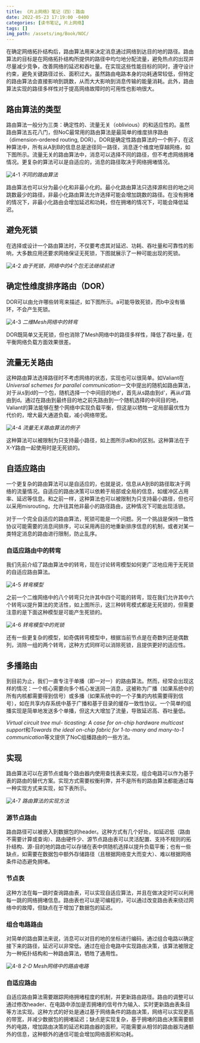 ```yaml
---
title: 《片上网络》笔记（四）：路由
date: 2022-05-23 17:19:00 -0400
categories: [读书笔记, 片上网络]
tags: []
img_path: /assets/img/Book/NOC/
---
```


在确定网络拓扑结构后，路由算法用来决定消息通过网络到达目的地的路径。路由
算法的目标是在网络拓扑结构所提供的路径中均匀地分配流量，避免热点的出现并尽量减少竞争，改善网络的延迟和吞吐量。在实现这些性能目标的同时，遵守设计约束，避免关键路径过长、面积过大。虽然路由电路本身的功耗通常较低，但特定的路由算法会直接影响到跳数，从而大大影响到消息传输的能量消耗。此外，路由算法实现的路径多样性对于提高网络故障时的可用性也影响很大。

## 路由算法的类型

路由算法一般分为三类：确定性的、流量无关（oblivious）的和适应性的。虽然路由算法五花八门，但NoC最常用的路由算法是最简单的维度排序路由（dimension-ordered routing, DOR）。DOR是确定性路由算法的一个例子，在这种算法中，所有从A到B的信息总是途径同一路径，消息逐个维度地穿越网络，如下图所示。流量无关的路由算法中，消息可以选择不同的路径，但不考虑网络拥堵情况。更复杂的算法可以是自适应的，消息的路径取决于网络拥堵情况。

![4-1](4-1.png)
_不同的路由算法_

路由算法也可以分为最小化和非最小化的。最小化路由算法只选择源和目的地之间跳数最少的路径，非最小化路由算法允许选择可能会增加跳数的路径。在没有拥堵的情况下，非最小化路由会增加延迟和功耗，但在拥堵的情况下，可能会降低延迟。

## 避免死锁

在选择或设计一个路由算法时，不仅要考虑其对延迟、功耗、吞吐量和可靠性的影响，大多数应用还要求网络保证无死锁，下图就展示了一种可能出现的死锁。

![4-2](4-2.png)
_由于死锁，网络中的4个包无法继续前进_

## 确定性维度排序路由（DOR）

DOR可以由允许哪些转弯来描述，如下图所示。a可能导致死锁，而b中没有循环，不会产生死锁。

![4-3](4-3.png)
_二维Mesh网络中的转弯_

DOR既简单又无死锁，但也消除了Mesh网络中的路径多样性，降低了吞吐量，在平衡网络负载方面效果很差。

## 流量无关路由

这种路由算法选择路径时不考虑网络的状态，实现也可以很简单。如Valiant在*Universal schemes for parallel communication*一文中提出的随机如路由算法，对于从s到d的一个包，随机选择一个中间目的地d'，首先从s路由到d'，再从d'路由到d。通过在路由到最终目的地之前先路由到一个随机选择的中间目的地，Valiant的算法能够在整个网络中实现负载平衡，但这是以牺牲一定局部最优性为代价的，增大最大通道负载，减小网络带宽。

![4-4](4-4.png)
_流量无关路由算法的例子_

这种算法可以被限制为只支持最小路径，如上图所示a和b的区别。这种算法在于X-Y路由一起使用时是无死锁的。

## 自适应路由

一个更复杂的路由算法可以是自适应的，也就是说，信息从A到B的路径取决于网络的流量情况。自适应的路由决策可以依赖于局部或全局的信息，如缓冲区占用率、延迟等信息。和之前一样，这种算法也可以被限制为只支持最小路径，但也可以采用misrouting，允许往其他非最小的路径路由，这种情况下可能出现活锁。

对于一个完全自适应的路由算法，死锁可能是一个问题。另一个挑战是保持一致性协议可能需要的消息间排序，可以采用再目的地重新排序信息的机制，或者对某一类特定消息的路由进行限制，防止乱序。

### 自适应路由中的转弯

我们先前介绍了路由算法中的转弯，现在讨论转弯模型如何更广泛地应用于无死锁的自适应路由算法。

![4-5](4-5.png)
_转弯模型_

之前一个二维网络中的八个转弯只允许其中四个可能的转弯，现在我们允许其中六个转弯以提升算法的灵活性，如上图所示，这三种转弯模式都是无死锁的，但需要注意的是下面这种模型是可能产生死锁的。

![4-6](4-6.png)
_转弯模型中的死锁_

还有一些更复杂的模型，如奇偶转弯模型中，根据当前节点是在奇数列还是偶数列，消除一组的两个转弯，这种方式同样可以消除死锁，且提供更好的适应性。

## 多播路由

到目前为止，我们一直专注于单播（即一对一）的路由算法。然而，经常会出现这样的情况：一个核心需要向多个核心发送同一消息，这被称为广播（如果系统中的所有内核都需要得到信号）或多播（如果系统中的一个子集的内核需要得到信号），如在共享内存系统中基于广播和基于目录的缓存一致性协议。一个简单的组播实现是简单地发送多个单播，但这大大增加了流量，导致延迟高、吞吐量低。

*Virtual circuit tree mul- ticasting: A case for on-chip hardware multicast support*和*Towards the ideal on-chip fabric for 1-to-many and many-to-1 communication*等文提供了NoC组播路由的一些方法。

## 实现

路由算法可以在源节点或每个路由器内使用查找表来实现，组合电路可以作为基于表的路由的替代方案。实现方式需要权衡利弊，并不是所有的路由算法都能通过每一种实现方式来实现，如下表所示。

![4-7](4-7.png)
_路由算法的实现方法_

### 源节点路由

路由路径可以被嵌入到数据包的header。这种方式有几个好处，如延迟低（路由不需要计算或查询）、路由硬件少、源节点路由表可以灵活配置、支持不规则的拓扑结构、源-目的地的路由可以存储在表中供随机选择以提升负载平衡；也有一些缺点，如需要在数据包中额外存储路径（且根据网络变大而变大）、难以根据网络条件动态避免拥堵。

### 节点表

这种方法在每一跳时查询路由表，可以实现自适应算法，并且在做决定时可以利用每一跳的网络拥堵信息。路由表也可以是可编程的，可以通过改变路由表来绕过网络中的故障，但缺点在于增加了数据包的延迟。

### 组合电路路由

对简单的路由算法来说，消息可以对目的地的坐标进行编码，通过组合电路以确定接下来的路径，延迟可以非常低。通过在组合电路中实现路由决策，该算法被限定为一种拓扑结构和一种路由算法，牺牲了通用性。

![4-8](4-8.png)
_2-D Mesh网络中的路由电路_

### 自适应路由

自适应路由算法需要跟踪网络拥堵程度的机制，并更新路由路径。路由的调整可以通过修改header、在电路中添加是否拥堵的信号作为输入、实时更新路由表条目等方法实现。这种方式的好处是通过基于网络条件的路由决策，网络可以实现更高的带宽，并减少数据包的拥堵延迟；缺点是实现复杂，基于拥堵的路由决策需要额外的电路，增加路由决策的延迟和路由器的面积，可能需要从相邻的路由器沟通额外的信息，这种额外的通信可能会增加网络面积和功耗。
